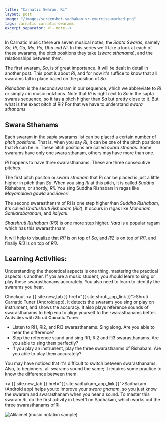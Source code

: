 ```yaml
---
title: "Carnatic Swaram: Ri"
layout: post
image: "/images/screenshot-sadhakam-sr-exercise-marked.png"
tags: carnatic carnatic-swarams
excerpt_separator: <!--more-->
---
```


In Carnatic music there are seven musical notes, the *Sapta Swaras*, namely *Sa, Ri, Ga, Ma, Pa, Dha and Ni*. In this series we'll take a look at each of these swarams, the pitch positions they take (*swara sthanam*s), and the relationships between them.

The first swaram, *Sa*, is of great importance. It will be dealt in detail in another post. This post is about *Ri*, and for now it's suffice to know that all swarams fall in place based on the position of *Sa*. 

*Rishabam* is the second swaram in our sequence, which we abbreviate to *Ri* or simply *r* in music notations. Note that *Ri* is right next to <!--more--> *Sa* in the sapta swaras sequence, so it has a pitch higher than *Sa* but pretty close to it. But what is the exact pitch of Ri? For that we have to understand *swara sthanams*

## Swara Sthanams

Each swaram in the sapta swarams list can be placed a certain number of *pitch position*s. That is, when you say *Ri*, it can be one of the pitch positions that *Ri* can be in. These pitch positions are called *swara sthana*s. Some swarams have only one swara sthanam, others may have more than one.

*Ri* happens to have three swarasthanams. These are three consecutive pitches.

The first pitch positon or *swara sthanam* that Ri can be placed is just a little higher in pitch than *Sa*. When you sing *Ri* at this pitch, it is called *Suddha* Rishabam, or shortly, *Ri1*. You sing Suddha Rishabam in ragas like *Mayamalava gowla* and *Saveri*.

The second swarasthanam of Ri is one step higher than *Suddha Rishabam*, it's called *Chatushruti Rishabam* (*Ri2*). It occurs in ragas like *Mohanam*, *Sankarabaranam*, and *Kalyani*.

*Shatshruti Rishabam* (*Ri3*) is one more step higher. *Nata* is a popular ragam which has this swarasthanam.

It will help to visualize that *Ri1* is on top of *Sa*, and *Ri2* is on top of *Ri1*, and finally *Ri3* is on top of *Ri3*.

## Learning Activities:

Understanding the theoretical aspects is one thing, mastering the practical aspects is another. If you are a music student, you should learn to sing or play these swarasthanams accurately. You also need to learn to identify the swarams you hear.

Checkout <a {{ site.new_tab }} href="{{ site.shruti_app_link }}">Shruti Carnatic Tuner</a> (Android app). It detects the swarams you sing or play on instrument, and shows the accuracy. It also plays reference sounds of swarasthanams to help you to align yourself to the swarasthanams better. Activities with Shruti Carnatic Tuner:

* Listen to Ri1, Ri2, and Ri3 swarasthanams. Sing along. Are you able to hear the difference?
* Stop the reference sound and sing Ri1, Ri2 and Ri3 swarasthanams. Are you able to sing them perfectly?
* If you play an instrument, play the three swarasthanms of Rishabam. Are you able to play them accurately?

You may have noticed that it's difficult to switch between swarasthanams. Also, to beginners, all swarams sound the same; it requires some practice to know the difference between them.

<a {{ site.new_tab }} href="{{ site.sadhakam_app_link }}">Sadhakam</a> (Android app) helps you to improve your *swara gnanam*, so you just know the swaram and swarasthanam when you hear a sound. To master this swaram Ri, do the first activity in Level 1 on Sadhakam, which works out the three swarasthanams of Ri.

<script type="application/ld+json">
{
  "@context": "http://schema.org/",
  "@type": "ImageObject",
  "author": "Ananth Pattabiraman",
  "ContentUrl": "{{ page.image | absolute_url }}",
  "InLanguage": "English",
  "name": "Screenshot of Sadhakam app showing exercise Sa-Ri",
  "isFamilyFriendly": true,
  "keywords": [ "Carnatic Music", "Ear Training", "Sadhakam", "Music Practice" ]
}
</script>

<div class="row justify-content-center pb-3">
  <div class="col-sm col-md-6">
    <img 
        class="img-fluid"
        src="{{ page.image }}"
        alt="Alilaimel (music notation sample)"
    />
  </div>
</div>
